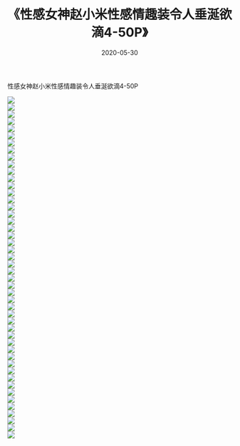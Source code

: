 ﻿---
layout: post
title:  《性感女神赵小米性感情趣装令人垂涎欲滴4-50P》
date:   2020-05-30
img: http://img.660000.xyz/Sharelink/性感/2020/性感女神赵小米性感情趣装令人垂涎欲滴4-50P/000.jpg
categories: [美女, 清纯, 唯美]
---

性感女神赵小米性感情趣装令人垂涎欲滴4-50P

  ![](http://img.660000.xyz/Sharelink/性感/2020/性感女神赵小米性感情趣装令人垂涎欲滴4-50P/001.jpg) <br> ![](http://img.660000.xyz/Sharelink/性感/2020/性感女神赵小米性感情趣装令人垂涎欲滴4-50P/002.jpg) <br> ![](http://img.660000.xyz/Sharelink/性感/2020/性感女神赵小米性感情趣装令人垂涎欲滴4-50P/003.jpg) <br> ![](http://img.660000.xyz/Sharelink/性感/2020/性感女神赵小米性感情趣装令人垂涎欲滴4-50P/004.jpg) <br> ![](http://img.660000.xyz/Sharelink/性感/2020/性感女神赵小米性感情趣装令人垂涎欲滴4-50P/005.jpg) <br> ![](http://img.660000.xyz/Sharelink/性感/2020/性感女神赵小米性感情趣装令人垂涎欲滴4-50P/006.jpg) <br> ![](http://img.660000.xyz/Sharelink/性感/2020/性感女神赵小米性感情趣装令人垂涎欲滴4-50P/007.jpg) <br> ![](http://img.660000.xyz/Sharelink/性感/2020/性感女神赵小米性感情趣装令人垂涎欲滴4-50P/008.jpg) <br> ![](http://img.660000.xyz/Sharelink/性感/2020/性感女神赵小米性感情趣装令人垂涎欲滴4-50P/009.jpg) <br> ![](http://img.660000.xyz/Sharelink/性感/2020/性感女神赵小米性感情趣装令人垂涎欲滴4-50P/010.jpg) <br> ![](http://img.660000.xyz/Sharelink/性感/2020/性感女神赵小米性感情趣装令人垂涎欲滴4-50P/011.jpg) <br> ![](http://img.660000.xyz/Sharelink/性感/2020/性感女神赵小米性感情趣装令人垂涎欲滴4-50P/012.jpg) <br> ![](http://img.660000.xyz/Sharelink/性感/2020/性感女神赵小米性感情趣装令人垂涎欲滴4-50P/013.jpg) <br> ![](http://img.660000.xyz/Sharelink/性感/2020/性感女神赵小米性感情趣装令人垂涎欲滴4-50P/014.jpg) <br> ![](http://img.660000.xyz/Sharelink/性感/2020/性感女神赵小米性感情趣装令人垂涎欲滴4-50P/015.jpg) <br> ![](http://img.660000.xyz/Sharelink/性感/2020/性感女神赵小米性感情趣装令人垂涎欲滴4-50P/016.jpg) <br> ![](http://img.660000.xyz/Sharelink/性感/2020/性感女神赵小米性感情趣装令人垂涎欲滴4-50P/017.jpg) <br> ![](http://img.660000.xyz/Sharelink/性感/2020/性感女神赵小米性感情趣装令人垂涎欲滴4-50P/018.jpg) <br> ![](http://img.660000.xyz/Sharelink/性感/2020/性感女神赵小米性感情趣装令人垂涎欲滴4-50P/019.jpg) <br> ![](http://img.660000.xyz/Sharelink/性感/2020/性感女神赵小米性感情趣装令人垂涎欲滴4-50P/020.jpg) <br> ![](http://img.660000.xyz/Sharelink/性感/2020/性感女神赵小米性感情趣装令人垂涎欲滴4-50P/021.jpg) <br> ![](http://img.660000.xyz/Sharelink/性感/2020/性感女神赵小米性感情趣装令人垂涎欲滴4-50P/022.jpg) <br> ![](http://img.660000.xyz/Sharelink/性感/2020/性感女神赵小米性感情趣装令人垂涎欲滴4-50P/023.jpg) <br> ![](http://img.660000.xyz/Sharelink/性感/2020/性感女神赵小米性感情趣装令人垂涎欲滴4-50P/024.jpg) <br> ![](http://img.660000.xyz/Sharelink/性感/2020/性感女神赵小米性感情趣装令人垂涎欲滴4-50P/025.jpg) <br> ![](http://img.660000.xyz/Sharelink/性感/2020/性感女神赵小米性感情趣装令人垂涎欲滴4-50P/026.jpg) <br> ![](http://img.660000.xyz/Sharelink/性感/2020/性感女神赵小米性感情趣装令人垂涎欲滴4-50P/027.jpg) <br> ![](http://img.660000.xyz/Sharelink/性感/2020/性感女神赵小米性感情趣装令人垂涎欲滴4-50P/028.jpg) <br> ![](http://img.660000.xyz/Sharelink/性感/2020/性感女神赵小米性感情趣装令人垂涎欲滴4-50P/029.jpg) <br> ![](http://img.660000.xyz/Sharelink/性感/2020/性感女神赵小米性感情趣装令人垂涎欲滴4-50P/030.jpg) <br> ![](http://img.660000.xyz/Sharelink/性感/2020/性感女神赵小米性感情趣装令人垂涎欲滴4-50P/031.jpg) <br> ![](http://img.660000.xyz/Sharelink/性感/2020/性感女神赵小米性感情趣装令人垂涎欲滴4-50P/032.jpg) <br> ![](http://img.660000.xyz/Sharelink/性感/2020/性感女神赵小米性感情趣装令人垂涎欲滴4-50P/033.jpg) <br> ![](http://img.660000.xyz/Sharelink/性感/2020/性感女神赵小米性感情趣装令人垂涎欲滴4-50P/034.jpg) <br> ![](http://img.660000.xyz/Sharelink/性感/2020/性感女神赵小米性感情趣装令人垂涎欲滴4-50P/035.jpg) <br> ![](http://img.660000.xyz/Sharelink/性感/2020/性感女神赵小米性感情趣装令人垂涎欲滴4-50P/036.jpg) <br> ![](http://img.660000.xyz/Sharelink/性感/2020/性感女神赵小米性感情趣装令人垂涎欲滴4-50P/037.jpg) <br> ![](http://img.660000.xyz/Sharelink/性感/2020/性感女神赵小米性感情趣装令人垂涎欲滴4-50P/038.jpg) <br> ![](http://img.660000.xyz/Sharelink/性感/2020/性感女神赵小米性感情趣装令人垂涎欲滴4-50P/039.jpg) <br> ![](http://img.660000.xyz/Sharelink/性感/2020/性感女神赵小米性感情趣装令人垂涎欲滴4-50P/040.jpg) <br> ![](http://img.660000.xyz/Sharelink/性感/2020/性感女神赵小米性感情趣装令人垂涎欲滴4-50P/041.jpg) <br> ![](http://img.660000.xyz/Sharelink/性感/2020/性感女神赵小米性感情趣装令人垂涎欲滴4-50P/042.jpg) <br> ![](http://img.660000.xyz/Sharelink/性感/2020/性感女神赵小米性感情趣装令人垂涎欲滴4-50P/043.jpg) <br> ![](http://img.660000.xyz/Sharelink/性感/2020/性感女神赵小米性感情趣装令人垂涎欲滴4-50P/044.jpg) <br> ![](http://img.660000.xyz/Sharelink/性感/2020/性感女神赵小米性感情趣装令人垂涎欲滴4-50P/045.jpg) <br> ![](http://img.660000.xyz/Sharelink/性感/2020/性感女神赵小米性感情趣装令人垂涎欲滴4-50P/046.jpg) <br> ![](http://img.660000.xyz/Sharelink/性感/2020/性感女神赵小米性感情趣装令人垂涎欲滴4-50P/047.jpg) <br> ![](http://img.660000.xyz/Sharelink/性感/2020/性感女神赵小米性感情趣装令人垂涎欲滴4-50P/048.jpg) <br>